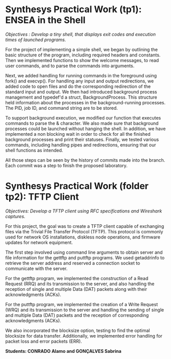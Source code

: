 # Synthesys Practical Work (tp1): ENSEA in the Shell

_Objectives : Develop a tiny shell, that displays exit codes and execution times of launched programs._

For the project of implementing a simple shell, we began by outlining the basic structure of the program, including required headers and constants. Then we implemented functions to show the welcome messages, to read user commands, and to parse the commands into arguments.

Next, we added handling for running commands in the foreground using fork() and execvp(). For handling any input and output redirections, we added code to open files and do the corresponding redirection of the standard input and output.
We then had introduced background process management and typedef'd a struct, BackgroundProcess. This structure held information about the processes in the background-running processes. The PID, job ID, and command string are to be stored.

To support background execution, we modified our function that executes commands to parse the & character. We also made sure that background processes could be launched without hanging the shell. In addition, we have implemented a non blocking wait in order to check for all the finished background processes and print their statuses.
Finally, we tested various commands, including handling pipes and redirections, ensuring that our shell functions as intended.

All those steps can be seen by the history of commits made into the branch. Each commit was a step to finish the proposed laboratory. 

# Synthesys Practical Work (folder tp2): TFTP Client

_Objectives: Develop a TFTP client using RFC specifications and Wireshark captures._

For this project, the goal was to create a TFTP client capable of exchanging files via the Trivial File Transfer Protocol (TFTP). This protocol is commonly used for network OS installations, diskless node operations, and firmware updates for network equipment.

The first step involved using command line arguments to obtain server and file information for the gettftp and puttftp programs. We used getaddrinfo to retrieve the server address and reserved a connection socket to communicate with the server.

For the gettftp program, we implemented the construction of a Read Request (RRQ) and its transmission to the server, and also handling the reception of single and multiple Data (DAT) packets along with their acknowledgments (ACKs).

For the puttftp program, we implemented the creation of a Write Request (WRQ) and its transmission to the server and handling the sending of single and multiple Data (DAT) packets and the reception of corresponding acknowledgments (ACKs).

We also incorporated the blocksize option, testing to find the optimal blocksize for data transfer. Additionally, we implemented error handling for packet loss and error packets (ERR).

**Students: CONRADO Alamo and GONÇALVES Sabrina**
